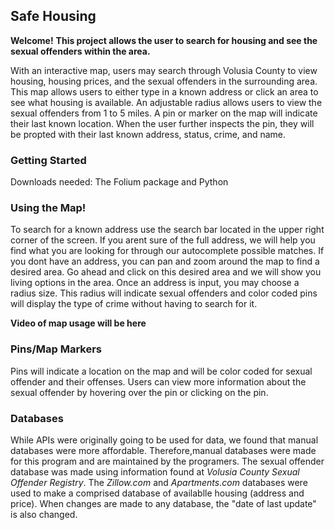 
<h2>Safe Housing </h2>

**Welcome!**
**This project allows the user to search for housing and see the sexual offenders within the area.**

With an interactive map, users may search through Volusia County to view housing, housing prices, and the sexual offenders in the 
surrounding area. 
This map allows users to either type in a known address or click an area to see what housing is available. An adjustable radius allows 
users to view the sexual offenders from 1 to 5 miles. 
A pin or marker on the map will indicate their last known location. When the user further inspects the pin, they will be propted with 
their last known address, status, crime, and name. 



<h3>Getting Started</h3>
Downloads needed: The Folium package and Python

<h3>Using the Map!</h3>
To search for a known address use the search bar located in the upper right corner of the screen.  If you arent sure of the full address, 
we will help you find what you are looking for through our autocomplete possible matches.  
If you dont have an address, you can pan and zoom around the map to find a desired area.  Go ahead and click on this desired area and we 
will show you living options in the area.  
Once an address is input, you may choose a radius size.  This radius will indicate sexual offenders and color coded pins will display the 
type of crime without having to search for it.  

**Video of map usage will be here**
<h3>Pins/Map Markers</h3>
Pins will indicate a location on the map and will be color coded for sexual offender and their offenses.   
Users can view more information about the sexual offender by hovering over the pin or clicking on the pin.  

<h3>Databases</h3>
While APIs were originally going to be used for data, we found that manual databases were more affordable. 
Therefore,manual databases were made for this program and are maintained by the programers.  
The sexual offender database was made using information found at <em>Volusia County Sexual Offender Registry</em>.   
The <em>Zillow.com</em> and <em>Apartments.com</em> databases were used to make a comprised database of availablle housing (address and price).  
When changes are made to any database, the "date of last update" is also changed.  
















